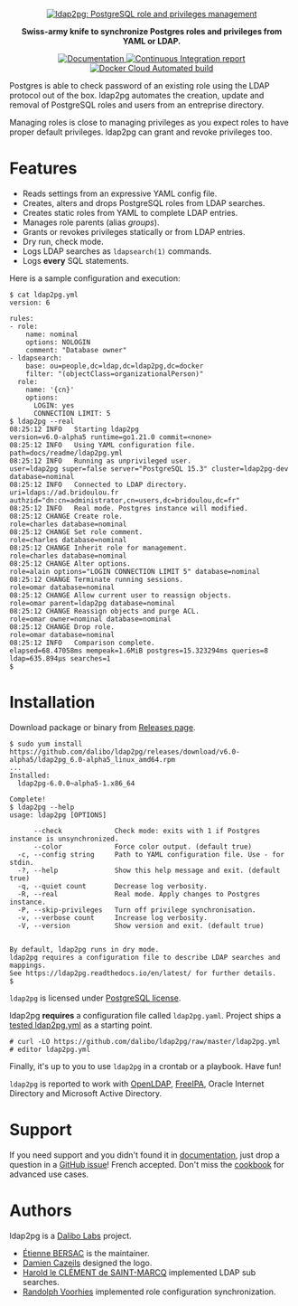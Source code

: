 <p align="center">
  <a href="https://labs.dalibo.com/ldap2pg" rel="nofollow" class="rich-diff-level-one">
    <img alt="ldap2pg: PostgreSQL role and privileges management" src="https://github.com/dalibo/ldap2pg/raw/master/docs/img/logo-phrase.png"/>
  </a>
</p>

<p align="center">
  <strong>Swiss-army knife to synchronize Postgres roles and privileges from YAML or LDAP.</strong>
</p>

<p align="center">
  <a href="https://ldap2pg.rtfd.io/" rel="nofollow" class="rich-diff-level-one">
    <img src="https://readthedocs.org/projects/ldap2pg/badge/?version=latest" alt="Documentation" />
  </a>
  <a href="https://circleci.com/gh/dalibo/ldap2pg" rel="nofollow" class="rich-diff-level-one">
    <img src="https://circleci.com/gh/dalibo/ldap2pg.svg?style=shield" alt="Continuous Integration report" />
  </a>
  <a href="https://hub.docker.com/r/dalibo/ldap2pg" rel="nofollow" class="rich-diff-level-one">
    <img alt="Docker Cloud Automated build" src="https://img.shields.io/docker/cloud/automated/dalibo/ldap2pg">
  </a>
</p>


Postgres is able to check password of an existing role using the LDAP protocol out of the box.
ldap2pg automates the creation, update and removal of PostgreSQL roles and users from an entreprise directory.

Managing roles is close to managing privileges as you expect roles to have proper default privileges.
ldap2pg can grant and revoke privileges too.


# Features

- Reads settings from an expressive YAML config file.
- Creates, alters and drops PostgreSQL roles from LDAP searches.
- Creates static roles from YAML to complete LDAP entries.
- Manages role parents (alias *groups*).
- Grants or revokes privileges statically or from LDAP entries.
- Dry run, check mode.
- Logs LDAP searches as `ldapsearch(1)` commands.
- Logs **every** SQL statements.

Here is a sample configuration and execution:

``` console
$ cat ldap2pg.yml
version: 6

rules:
- role:
    name: nominal
    options: NOLOGIN
    comment: "Database owner"
- ldapsearch:
    base: ou=people,dc=ldap,dc=ldap2pg,dc=docker
    filter: "(objectClass=organizationalPerson)"
  role:
    name: '{cn}'
    options:
      LOGIN: yes
      CONNECTION LIMIT: 5
$ ldap2pg --real
08:25:12 INFO   Starting ldap2pg                                 version=v6.0-alpha5 runtime=go1.21.0 commit=<none>
08:25:12 INFO   Using YAML configuration file.                   path=docs/readme/ldap2pg.yml
08:25:12 INFO   Running as unprivileged user.                    user=ldap2pg super=false server="PostgreSQL 15.3" cluster=ldap2pg-dev database=nominal
08:25:12 INFO   Connected to LDAP directory.                     uri=ldaps://ad.bridoulou.fr authzid="dn:cn=administrator,cn=users,dc=bridoulou,dc=fr"
08:25:12 INFO   Real mode. Postgres instance will modified.
08:25:12 CHANGE Create role.                                     role=charles database=nominal
08:25:12 CHANGE Set role comment.                                role=charles database=nominal
08:25:12 CHANGE Inherit role for management.                     role=charles database=nominal
08:25:12 CHANGE Alter options.                                   role=alain options="LOGIN CONNECTION LIMIT 5" database=nominal
08:25:12 CHANGE Terminate running sessions.                      role=omar database=nominal
08:25:12 CHANGE Allow current user to reassign objects.          role=omar parent=ldap2pg database=nominal
08:25:12 CHANGE Reassign objects and purge ACL.                  role=omar owner=nominal database=nominal
08:25:12 CHANGE Drop role.                                       role=omar database=nominal
08:25:12 INFO   Comparison complete.                             elapsed=68.47058ms mempeak=1.6MiB postgres=15.323294ms queries=8 ldap=635.894µs searches=1
$
```


# Installation

Download package or binary from [Releases page](https://github.com/dalibo/ldap2pg/releases).

``` console
$ sudo yum install https://github.com/dalibo/ldap2pg/releases/download/v6.0-alpha5/ldap2pg_6.0-alpha5_linux_amd64.rpm
...
Installed:
  ldap2pg-6.0.0~alpha5-1.x86_64

Complete!
$ ldap2pg --help
usage: ldap2pg [OPTIONS]

      --check             Check mode: exits with 1 if Postgres instance is unsynchronized.
      --color             Force color output. (default true)
  -c, --config string     Path to YAML configuration file. Use - for stdin.
  -?, --help              Show this help message and exit. (default true)
  -q, --quiet count       Decrease log verbosity.
  -R, --real              Real mode. Apply changes to Postgres instance.
  -P, --skip-privileges   Turn off privilege synchronisation.
  -v, --verbose count     Increase log verbosity.
  -V, --version           Show version and exit. (default true)


By default, ldap2pg runs in dry mode.
ldap2pg requires a configuration file to describe LDAP searches and mappings.
See https://ldap2pg.readthedocs.io/en/latest/ for further details.
$
```

`ldap2pg` is licensed under [PostgreSQL license](https://opensource.org/licenses/postgresql).

ldap2pg **requires** a configuration file called `ldap2pg.yaml`.
Project ships a [tested ldap2pg.yml](https://github.com/dalibo/ldap2pg/blob/master/ldap2pg.yml) as a starting point.

``` console
# curl -LO https://github.com/dalibo/ldap2pg/raw/master/ldap2pg.yml
# editor ldap2pg.yml
```

Finally, it's up to you to use `ldap2pg` in a crontab or a playbook.
Have fun!

`ldap2pg` is reported to work with [OpenLDAP](https://www.openldap.org/),
[FreeIPA](https://www.freeipa.org/),
Oracle Internet Directory and
Microsoft Active Directory.


# Support

If you need support
and you didn't found it in [documentation](https://ldap2pg.readthedocs.io/),
just drop a question in a [GitHub issue](https://github.com/dalibo/ldap2pg/issues/new)!
French accepted.
Don't miss the [cookbook](https://ldap2pg.readthedocs.io/en/latest/cookbook/) for advanced use cases.


# Authors

ldap2pg is a [Dalibo Labs](https://labs.dalibo.com/) project.

- [Étienne BERSAC](https://github.com/bersace) is the maintainer.
- [Damien Cazeils](https://www.damiencazeils.com) designed the logo.
- [Harold le CLÉMENT de SAINT-MARCQ](https://github.com/hlecleme) implemented LDAP sub searches.
- [Randolph Voorhies](https://github.com/randvoorhies) implemented role configuration synchronization.
